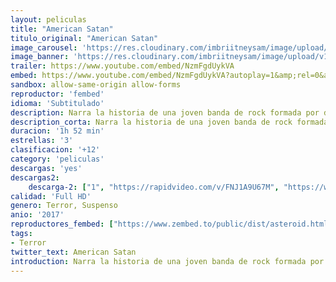 ```yaml
---
layout: peliculas
title: "American Satan"
titulo_original: "American Satan"
image_carousel: 'https://res.cloudinary.com/imbriitneysam/image/upload/v1542777430/satan-poster-min.jpg'
image_banner: 'https://res.cloudinary.com/imbriitneysam/image/upload/v1542777432/satan-banner-min.jpg'
trailer: https://www.youtube.com/embed/NzmFgdUykVA
embed: https://www.youtube.com/embed/NzmFgdUykVA?autoplay=1&amp;rel=0&amp;hd=1&border=0&wmode=opaque&enablejsapi=1&modestbranding=1&controls=1&showinfo=0
sandbox: allow-same-origin allow-forms
reproductor: 'fembed'
idioma: 'Subtitulado'
description: Narra la historia de una joven banda de rock formada por dos universitarios, uno inglés llamado Leo y otro estadounidense de nombre Johnny, que abandonan los estudios por perseguir su sueño en el Sunset Strip, triunfar en la música. Viven en una vieja furgoneta y comen de vez en cuando, sin embargo, esto no es importante pues su pasión por la música los ayuda a seguir en el camino. Ante esto, un extraño se fija en ellos, pues ve en ellos potencial y talento, así que les ofrece su ayuda a cambio de sus almas…
description_corta: Narra la historia de una joven banda de rock formada por dos universitarios, uno inglés llamado Leo y otro estadounidense de nombre Johnny, que abandonan los estudios por perseguir su sueño en el Sunset Strip, triunfar en la música. Viven en una vieja furgoneta y comen de vez...
duracion: '1h 52 min'
estrellas: '3'
clasificacion: '+12'
category: 'peliculas'
descargas: 'yes'
descargas2:
    descarga-2: ["1", "https://rapidvideo.com/v/FNJ1A9U67M", "https://www.google.com/s2/favicons?domain=www.rapidvideo.com","RapidVideo","https://res.cloudinary.com/imbriitneysam/image/upload/v1541473684/mexico.png", "Latino", "Full HD"]
calidad: 'Full HD'
genero: Terror, Suspenso
anio: '2017'
reproductores_fembed: ["https://www.zembed.to/public/dist/asteroid.html?id=506b8306be1d57f22d1bfd8c08095543&title=American%20Satan","Subtitulado"]
tags:
- Terror
twitter_text: American Satan
introduction: Narra la historia de una joven banda de rock formada por dos universitarios, uno inglés llamado Leo y otro estadounidense de nombre Johnny, que abandonan los estudios por perseguir su sueño en el Sunset Strip, triunfar en la música. Viven en una vieja furgoneta y comen de vez...
---
```



 







